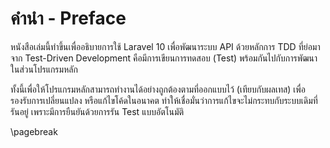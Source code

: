 # คำนำ - Preface

หนังสือเล่มนี้ทำขึ้นเพื่ออธิบายการใช้ Laravel 10 เพื่อพัฒนาระบบ API ด้วยหลักการ TDD ที่ย่อมาจาก Test-Driven Development คือมีการเขียนการทดสอบ (Test) พร้อมกันไปกับการพัฒนาในส่วนโปรแกรมหลัก

ทั้งนี้เพื่อให้โปรแกรมหลักสามารถทำงานได้อย่างถูกต้องตามที่ออกแบบไว้ (เทียบกับผลเทส) เพื่อรองรับการเปลี่ยนแปลง หรือแก้ไขโค้ดในอนาคต ทำให้เชื่อมั่นว่าการแก้ไขจะไม่กระทบกับระบบเดิมที่รันอยู่ เพราะมีการยืนยันด้วยการรัน Test แบบอัตโนมัติ

\pagebreak
